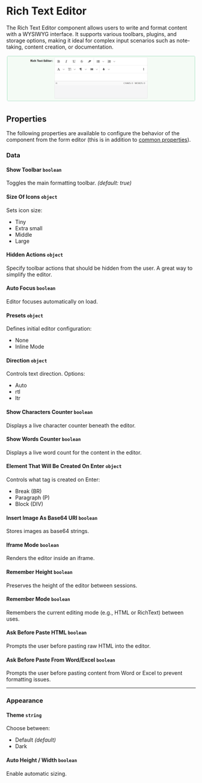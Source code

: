 # Rich Text Editor
The Rich Text Editor component allows users to write and format content with a WYSIWYG interface. It supports various toolbars, plugins, and storage options, making it ideal for complex input scenarios such as note-taking, content creation, or documentation.

![Image](../Advanced/images/richtexteditor1.png)

## Properties

The following properties are available to configure the behavior of the component from the form editor (this is in addition to [common properties](/docs/front-end-basics/form-components/common-component-properties)).

### Data

#### **Show Toolbar** `boolean`  
Toggles the main formatting toolbar. *(default: true)*

#### **Size Of Icons** `object`  
Sets icon size:
- Tiny
- Extra small
- Middle
- Large

#### **Hidden Actions** `object`
Specify toolbar actions that should be hidden from the user. A great way to simplify the editor.

#### **Auto Focus** `boolean`  
Editor focuses automatically on load.

#### **Presets** `object`  
Defines initial editor configuration:
- None
- Inline Mode

#### **Direction** `object`
Controls text direction. Options:
- Auto
- rtl
- ltr

#### **Show Characters Counter** `boolean`
Displays a live character counter beneath the editor.

#### **Show Words Counter** `boolean`
Displays a live word count for the content in the editor.

#### **Element That Will Be Created On Enter** `object`  
Controls what tag is created on Enter:
- Break (BR)
- Paragraph (P)
- Block (DIV)

#### **Insert Image As Base64 URI** `boolean`  
Stores images as base64 strings.

#### **Iframe Mode** `boolean`  
Renders the editor inside an iframe.

#### **Remember Height** `boolean`
Preserves the height of the editor between sessions.

#### **Remember Mode** `boolean`
Remembers the current editing mode (e.g., HTML or RichText) between uses.

#### **Ask Before Paste HTML** `boolean`
Prompts the user before pasting raw HTML into the editor.

#### **Ask Before Paste From Word/Excel** `boolean`
Prompts the user before pasting content from Word or Excel to prevent formatting issues.

___

### Appearance

#### **Theme** `string`  
Choose between:
- Default *(default)*
- Dark

#### **Auto Height / Width** `boolean`  
Enable automatic sizing.